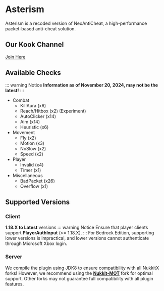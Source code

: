 # Asterism

Asterism is a recoded version of NeoAntiCheat, a high-performance packet-based anti-cheat solution.

## Our Kook Channel
[Join Here](https://kook.vip/Gz63lQ)

## Available Checks
::: warning Notice
**Information as of November 20, 2024, may not be the latest!** 
:::

 - Combat
    - KillAura (x6)
    - Reach/Hitbox (x2) (Experiment)
    - AutoClicker (x14)
    - Aim (x14)
    - Heuristic (x6)
 - Movement
    - Fly (x2)
    - Motion (x3)
    - NoSlow (x2)
    - Speed (x2)
 - Player
    - Invalid (x4)
    - Timer (x1)
 - Miscellaneous
    - BadPacket (x26)
    - Overflow (x1)

## Supported Versions

### Client
**1.18.X to Latest** versions
::: warning Notice
Ensure that player clients support **PlayerAuthInput** (>= 1.18.X).
:::
For Bedrock Edition, supporting lower versions is impractical, and lower versions cannot authenticate through Microsoft Xbox login.

### Server
We compile the plugin using JDK8 to ensure compatibility with all NukkitX forks! However, we recommend using the **[Nukkit-MOT](https://github.com/MemoriesOfTime/Nukkit-MOT)** fork for optimal support. Other forks may not guarantee full compatibility with all plugin features.